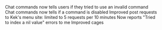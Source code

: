 Chat commands now tells users if they tried to use an invalid command
Chat commands now tells if a command is disabled
Improved post requests to Kek's menu site: limited to 5 requests per 10 minutes
Now reports "Tried to index a nil value" errors to me
Improved cages
